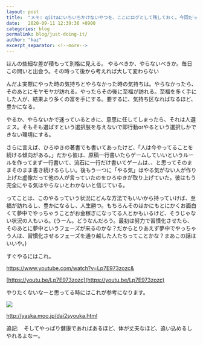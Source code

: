 ```yaml
---
layout: post
title:  "メモ: qiitaにいちいちかけないやつを、ここにログとして残しておく。今回だったら、家庭のスクリーン書とをハッタリ、bootstrapとかコピーライトについての記事をはたりとか。lorempicsumとか。これらを夜にやろう。そしてその日のよかった素材とかを(url)をevernoteに残しておく。"
date:   2020-09-11 12:39:36 +0900
categories: blog
permalink: blog/just-doing-it/
author: "kaz"
excerpt_separator: <!--more-->
---
```


ほんの些細な差が積もって別格に見える。
やるべきか、やらないべきか。毎日この問いと出会う。その時って後から考えれば大して変わらない
<!--more-->

んだよ実際にやった時の気持ちとやらなかった時の気持ちは。やらなかったら、そのあとにモヤモヤが訪れる。やったらその後に至福が訪れる。至福を多く手にした人が、結果より多くの富を手にする。要するに、気持ち区なればなるほど、豊かになる。

やるか、やらないかで迷っているときに、意思に任してしまったら、それは人選ミス。そもそも選ばすという選択肢を与えないで即行動orやるという選択しかできない環境にする。

さらに言えば、ひろゆきの著書でも書いてあったけど、「人は今やってることを続ける傾向がある。」だから彼は、原稿一行書いたらゲームしていいというルールを作ってまず一行書いて、流石に一行だけ書いてゲームは、、と思ってそのままそのまま書き続けるらしい。後もう一つに「やる気」はやる気がない人が作り上げた虚像だって他の人が言っていたのをひろゆきが取り上げていた。彼はもう完全にやる気はやらないとわかないと信じている。

ってことは、このやるっていう状況にどんな方法でもいいから持っていけば、至福が訪れるし、豊かになるし、人生勝つ。もちろんそのほかにもとにかくお面白くて夢中でやっちゃうことがお金稼ぎになってる人とかもいるけど、そうじゃない状況の人もいる。(うーん。どうなんだろう。最初は努力で習慣化させたら、そのあとに夢中というフェーズが来るのかな？だからとりあえず夢中でやっちゃう人は、習慣化させるフェーズを通り越した人たちってことかな？まあこの話はいいや。)

すぐやるにはこれ。

https://www.youtube.com/watch?v=Lp7E973zozc&


[https://youtu.be/Lp7E973zozc](https://youtu.be/Lp7E973zozc)


やりたくないなーと思ってる時にはこれが参考になります。

![](https://paper-attachments.dropbox.com/s_8D07FA4A4584465233ECFE5B5033255B919AAFD89D67F3939C52EFE4A84E9EB0_1599832619962_FireShot+Capture+035+-++-+yaska.moo.jp.png)


http://yaska.moo.jp/dai2syouka.html


追記:　そしてやっぱり健康であればあるほど、体が丈夫なほど、追い込めるしやれるよなー。
